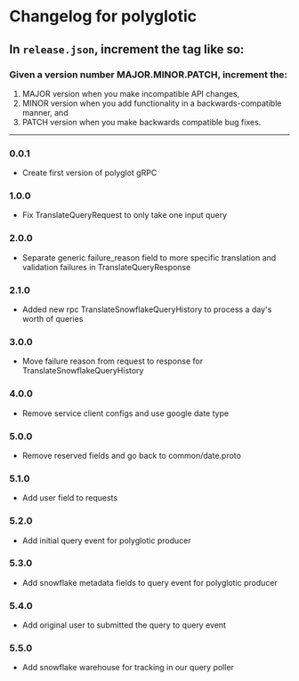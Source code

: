 # Changelog for polyglotic

## In `release.json`, increment the tag like so:

### Given a version number MAJOR.MINOR.PATCH, increment the:

1. MAJOR version when you make incompatible API changes,
2. MINOR version when you add functionality in a backwards-compatible manner, and
3. PATCH version when you make backwards compatible bug fixes.

---

### 0.0.1

- Create first version of polyglot gRPC

### 1.0.0
- Fix TranslateQueryRequest to only take one input query

### 2.0.0
- Separate generic failure_reason field to more specific translation and validation failures in TranslateQueryResponse

### 2.1.0
- Added new rpc TranslateSnowflakeQueryHistory to process a day's worth of queries

### 3.0.0
- Move failure reason from request to response for TranslateSnowflakeQueryHistory

### 4.0.0
- Remove service client configs and use google date type

### 5.0.0
- Remove reserved fields and go back to common/date.proto

### 5.1.0
- Add user field to requests

### 5.2.0
- Add initial query event for polyglotic producer

### 5.3.0
- Add snowflake metadata fields to query event for polyglotic producer

### 5.4.0
- Add original user to submitted the query to query event

### 5.5.0
- Add snowflake warehouse for tracking in our query poller
